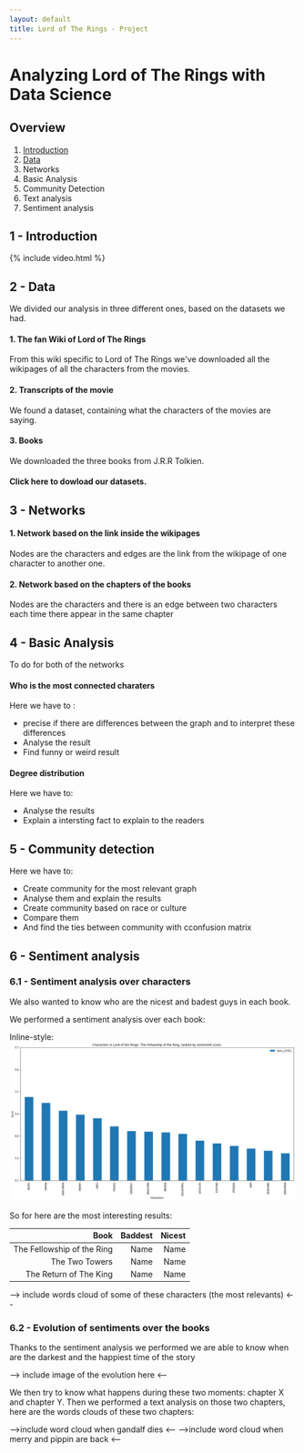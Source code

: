 ```yaml
---
layout: default
title: Lord of The Rings - Project 
---
```


# Analyzing Lord of The Rings with Data Science

## Overview 

1. [Introduction](#1---introduction)
2. [Data](#2---data)
3. Networks
4. Basic Analysis
5. Community Detection
6. Text analysis
7. Sentiment analysis

## 1 - Introduction 

{% include video.html %}

## 2 - Data
We divided our analysis in three different ones, based on the datasets we had.

#### 1. The fan Wiki of Lord of The Rings

From this wiki specific to Lord of The Rings we've downloaded all the wikipages of all the characters from the movies.

#### 2. Transcripts of the movie

We found a dataset, containing what the characters of the movies are saying. 

#### 3. Books

We downloaded the three books from J.R.R Tolkien.

#### Click here to dowload our datasets.

## 3 - Networks

#### 1. Network based on the link inside the wikipages

Nodes are the characters and edges are the link from the wikipage of one character to another one.

#### 2. Network based on the chapters of the books

Nodes are the characters and there is an edge between two characters each time there appear in the same chapter

## 4 - Basic Analysis 

To do for both of the networks

#### Who is the most connected charaters 

Here we have to :
- precise if there are differences between the graph and to interpret these differences
- Analyse the result 
- Find funny or weird result

#### Degree distribution

Here we have to:
- Analyse the results
- Explain a intersting fact to explain to the readers

## 5 - Community detection

Here we have to:
- Create community for the most relevant graph
- Analyse them and explain the results
- Create community based on race or culture
- Compare them
- And find the ties between community with cconfusion matrix


## 6 - Sentiment analysis

### 6.1 - Sentiment analysis over characters

We also wanted to know who are the nicest and badest guys in each book.

We performed a sentiment analysis over each book:

Inline-style: 
![alt text](./assets/LOTR1_sent_movie.png "Ranking for movie1")

So for here are the most interesting results:

| Book                          | Baddest       | Nicest  |
| -----------------------------:|--------------:| -------:|
| The Fellowship of the Ring    | Name          | Name    |
| The Two Towers                | Name          | Name    |
| The Return of The King        | Name          | Name    |

--> include words cloud of some of these characters (the most relevants) <--

### 6.2 - Evolution of sentiments over the books

Thanks to the sentiment analysis we performed we are able to know when are the darkest and the happiest time of the story

--> include image of the evolution here <--

We then try to know  what happens during these two moments: chapter X and chapter Y.
Then we performed a text analysis on those two chapters, here are the words clouds of these two chapters:

-->include word cloud when gandalf dies <--
-->include word cloud when merry and pippin are back <--



